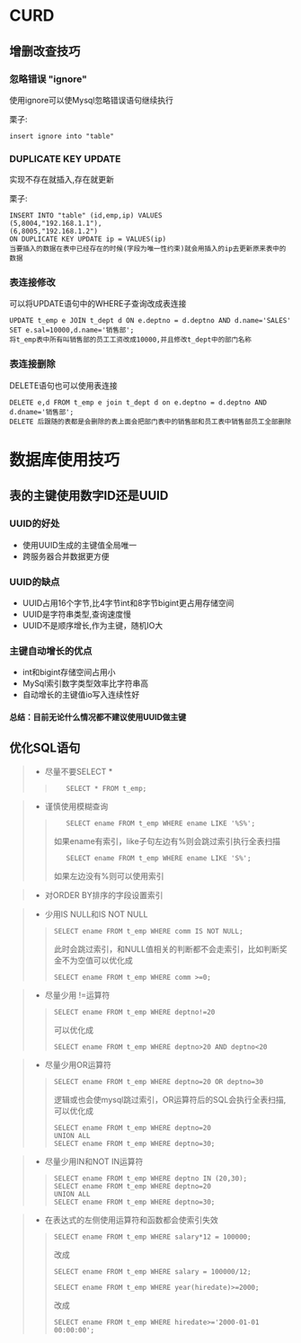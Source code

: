 # CURD
## 增删改查技巧
### 忽略错误 "ignore" 
使用ignore可以使Mysql忽略错误语句继续执行  

栗子:  
```mysql
insert ignore into "table" 
```

### DUPLICATE KEY UPDATE 
实现不存在就插入,存在就更新  

栗子:  
```mysql
INSERT INTO "table" (id,emp,ip) VALUES 
(5,8004,"192.168.1.1"),
(6,8005,"192.168.1.2")
ON DUPLICATE KEY UPDATE ip = VALUES(ip)
当要插入的数据在表中已经存在的时候(字段为唯一性约束)就会用插入的ip去更新原来表中的数据
```

### 表连接修改
可以将UPDATE语句中的WHERE子查询改成表连接  

```mysql
UPDATE t_emp e JOIN t_dept d ON e.deptno = d.deptno AND d.name='SALES'
SET e.sal=10000,d.name='销售部';
将t_emp表中所有叫销售部的员工工资改成10000,并且修改t_dept中的部门名称
```

### 表连接删除
DELETE语句也可以使用表连接  

```mysql
DELETE e,d FROM t_emp e join t_dept d on e.deptno = d.deptno AND d.dname='销售部';
DELETE 后跟随的表都是会删除的表上面会把部门表中的销售部和员工表中销售部员工全部删除
```
# 数据库使用技巧 

## 表的主键使用数字ID还是UUID 

### UUID的好处 
- 使用UUID生成的主键值全局唯一
- 跨服务器合并数据更方便

### UUID的缺点
- UUID占用16个字节,比4字节int和8字节bigint更占用存储空间
- UUID是字符串类型,查询速度慢
- UUID不是顺序增长,作为主键，随机IO大

### 主键自动增长的优点
- int和bigint存储空间占用小
- MySql索引数字类型效率比字符串高
- 自动增长的主键值io写入连续性好

#### 总结：目前无论什么情况都不建议使用UUID做主键

## 优化SQL语句 

> - 尽量不要SELECT * 
>> ```mysql
>>    SELECT * FROM t_emp;
>> ```

>- 谨慎使用模糊查询
>> ```mysql
>>    SELECT ename FROM t_emp WHERE ename LIKE '%S%';
>> ```
>>如果ename有索引，like子句左边有%则会跳过索引执行全表扫描
>> ```mysql
>>    SELECT ename FROM t_emp WHERE ename LIKE 'S%';
>> ```
>> 如果左边没有%则可以使用索引

>- 对ORDER BY排序的字段设置索引 

>- 少用IS NULL和IS NOT NULL
>> ```mysql
>> SELECT ename FROM t_emp WHERE comm IS NOT NULL;
>> ```
>>此时会跳过索引，和NULL值相关的判断都不会走索引，比如判断奖金不为空值可以优化成
>>```mysql
>> SELECT ename FROM t_emp WHERE comm >=0;
>>```

>- 尽量少用 !=运算符
>>```mysql
>> SELECT ename FROM t_emp WHERE deptno!=20
>>```
>>可以优化成
>>```mysql
>> SELECT ename FROM t_emp WHERE deptno>20 AND deptno<20
>>```

>- 尽量少用OR运算符
>> ```mysql
>> SELECT ename FROM t_emp WHERE deptno=20 OR deptno=30
>>```
>>逻辑或也会使mysql跳过索引，OR运算符后的SQL会执行全表扫描,可以优化成
>>```mysql
>> SELECT ename FROM t_emp WHERE deptno=20 
>> UNION ALL
>> SELECT ename FROM t_emp WHERE deptno=30;
>>```

>- 尽量少用IN和NOT IN运算符
>>```mysql
>> SELECT ename FROM t_emp WHERE deptno IN (20,30);
>> SELECT ename FROM t_emp WHERE deptno=20 
>> UNION ALL
>> SELECT ename FROM t_emp WHERE deptno=30;
>>```

>- 在表达式的左侧使用运算符和函数都会使索引失效
>>```mysql
>> SELECT ename FROM t_emp WHERE salary*12 = 100000;
>>```
>>改成
>>```mysql
>> SELECT ename FROM t_emp WHERE salary = 100000/12;
>>```
>>```mysql
>> SELECT ename FROM t_emp WHERE year(hiredate)>=2000;
>>```
>>改成
>>```mysql
>> SELECT ename FROM t_emp WHERE hiredate>='2000-01-01 00:00:00';
>>```